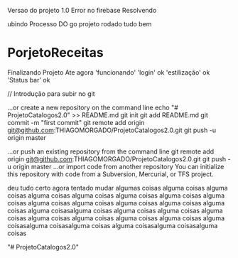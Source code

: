 Versao do projeto 1.0
Error no firebase Resolvendo

ubindo Processo DO go
projeto rodado tudo bem


# PorjetoReceitas
Finalizando Projeto Ate agora 
'funcionando'
'login' ok
'estilização' ok
'Status bar' ok

// Introdução para subir no git

…or create a new repository on the command line
echo "# ProjetoCatalogos2.0" >> README.md
git init
git add README.md
git commit -m "first commit"
git remote add origin git@github.com:THIAGOMORGADO/ProjetoCatalogos2.0.git
git push -u origin master
                
…or push an existing repository from the command line
git remote add origin git@github.com:THIAGOMORGADO/ProjetoCatalogos2.0.git
git push -u origin master
…or import code from another repository
You can initialize this repository with code from a Subversion, Mercurial, or TFS project.



deu tudo certo agora
tentado mudar algumas coisas 
alguma coisas
alguma coisas 
alguma coisas
alguma coisas
alguma coisas
alguma coisas
alguma coisas
alguma coisas
alguma coisas
alguma coisas
alguma coisas
alguma coisas
alguma coisasalguma coisas
alguma coisas
alguma coisas
alguma coisas
alguma coisas
alguma coisas
alguma coisas
alguma coisas
alguma coisasalguma coisasalguma coisas
alguma coisasalguma coisasalguma coisas


"# ProjetoCatalogos2.0" 
